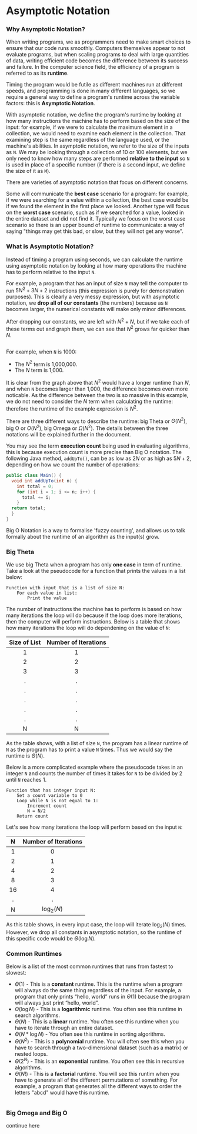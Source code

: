 # Asymptotic Notation

### Why Asymptotic Notation?

When writing programs, we as programmers need to make smart choices to ensure that our code runs smoothly. Computers themselves appear to not evaluate programs, but when scaling programs to deal with large quantities of data, writing efficient code becomes the difference between its success and failure. In the computer science field, the efficiency of a program is referred to as its **runtime**.

Timing the program would be futile as different machines run at different speeds, and programming is done in many different languages, so we require a general way to define a program's runtime across the variable factors: this is **Asymptotic Notation**.

With asymptotic notation, we define the program's runtime by looking at how many instructions the machine has to perform based on the size of the input: for example, if we were to calculate the maximum element in a collection, we would need to examine each element in the collection. That examining step is the same regardless of the language used, or the machine's abilities. In asymptotic notation, we refer to the size of the inputs as `N`. We may be looking through a collection of 10 or 100 elements, but we only need to know how many steps are performed **relative to the input** so `N` is used in place of a specific number (if there is a second input, we define the size of it as `M`).

There are varieties of asymptotic notation that focus on different concerns.

Some will communicate the **best case** scenario for a program: for example, if we were searching for a value within a collection, the best case would be if we found the element in the first place we looked. Another type will focus on the **worst case** scenario, such as if we searched for a value, looked in the entire dataset and did not find it. Typically we focus on the worst case scenario so there is an upper bound of runtime to communicate: a way of saying "things may get this bad, or slow, but they will not get any worse".

### What is Asymptotic Notation?

Instead of timing a program using seconds, we can calculate the runtime using asymptotic notation by looking at how many operations the machine has to perform relative to the input `N`.

For example, a program that has an input of size `N` may tell the computer to run $5N^2+3N+2$ instructions (this expression is purely for demonstration purposes). This is clearly a very messy expression, but with asymptotic notation, we **drop all of our constants** (the numbers) because as `N` becomes larger, the numerical constants will make only minor differences.

 After dropping our constants, we are left with $N^2+N$, but if we take each of these terms out and graph them, we can see that $N^2$ grows far quicker than $N$.

<img title="" alt="" src="https://content.codecademy.com/programs/cs-path/asymptotic%20notation/conceptual/runtimes%20compare.png">

For example, when `N` is 1000:

* The $N^2$ term is 1,000,000.
* The $N$ term is 1,000.

It is clear from the graph above that $N^2$ would have a longer runtime than $N$, and when `N` becomes larger than 1,000, the difference becomes even more noticable. As the difference between the two is so massive in this example, we do not need to consider the $N$ term when calculating the runtime: therefore the runtime of the example expression is $N^2$.

There are three different ways to describe the runtime: big Theta or $\Theta(N^2)$, big O or $O(N^2)$, big Omega or $\Omega(N^2)$. The details between the three notations will be explained further in the document.

You may see the term **execution count** being used in evaluating algorithms, this is because execution count is more precise than Big O notation. The following Java method, `addUpTo()`, can be as low as $2N$ or as high as $5N+2$, depending on how we count the number of operations:

```java
public class Main() { 
  void int addUpTo(int n) {
    int total = 0;
    for (int i = 1; i <= n; i++) {
      total += i;
    }
  return total;
  } 
}
```

Big O Notation is a way to formalise 'fuzzy counting', and allows us to talk formally about the runtime of an algorithm as the input(s) grow.

### Big Theta

We use big Theta when a program has only **one case** in term of runtime. Take a look at the pseudocode for a function that prints the values in a list below:

```
Function with input that is a list of size N:
    For each value in list:
        Print the value
```

The number of instructions the machine has to perform is based on how many iterations the loop will do because if the loop does more iterations, then the computer will perform instructions. Below is a table that shows how many iterations the loop will do dependening on the value of `N`:

| Size of List | Number of Iterations |
|:------------:|:--------------------:|
| 1            | 1                    |
| 2            | 2                    |
| 3            | 3                    |
| .            | .                    |
| .            | .                    |
| .            | .                    |
| .            | .                    |
| .            | .                    |
| N            | N                    |

As the table shows, with a list of size `N`, the program has a linear runtime of `N` as the program has to print a value `N` times. Thus we would say the runtime is $\Theta(N)$.

Below is a more complicated example where the pseudocode takes in an integer `N` and counts the number of times it takes for `N` to be divided by 2 until `N` reaches 1.

```
Function that has integer input N:
    Set a count variable to 0
    Loop while N is not equal to 1:
        Increment count
        N = N/2
    Return count
```

Let's see how many iterations the loop will perform based on the input `N`:

| N     | Number of Iterations |
|:-----:|:--------------------:|
| 1     | 0                    |
| 2     | 1                    |
| 4     | 2                    |
| 8     | 3                    |
| 16    | 4                    |
| .     | .                    |
| N     | $\log_2(N)$          |

As this table shows, in every input case, the loop will iterate $\log_2(N)$ times. However, we drop all constants in asymptotic notation, so the runtime of this specific code would be $\Theta(\log N)$.

### Common Runtimes

Below is a list of the most common runtimes that runs from fastest to slowest:

* $\Theta(1)$ - This is a **constant** runtime. This is the runtime when a program will always do the same thing regardless of the input. For example, a program that only prints “hello, world” runs in $\Theta(1)$ because the program will always just print “hello, world”.
* $\Theta(\log N)$ - This is a **logarithmic** runtime. You often see this runtime in search algorithms.
* $\Theta(N)$ - This is a **linear** runtime. You often see this runtime when you have to iterate through an entire dataset.
* $\Theta(N*\log N)$ - You often see this runtime in sorting algorithms.
* $\Theta(N^2)$ - This is a **polynomial** runtime. You will often see this when you have to search through a two-dimensional dataset (such as a matrix) or nested loops.
* $\Theta(2^N)$ - This is an **exponential** runtime. You often see this in recursive algorithms.
* $\Theta(N!)$ - This is a **factorial** runtime. You will see this runtim when you have to generate all of the different permutations of something. For example, a program that generates all the different ways to order the letters "abcd" would have this runtime.

<img title="" alt="" src="https://content.codecademy.com/programs/cs-path/asymptotic%20notation/conceptual/commonRuntimes.svg">

### Big Omega and Big O

continue here